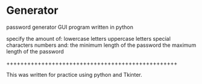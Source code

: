 Generator
=========

password generator GUI program written in python

specify the amount of:
  lowercase letters
  uppercase letters
  special characters
  numbers
and:
  the minimum length of the password
  the maximum length of the password

+++++++++++++++++++++++++++++++++++++++++++++++++

This was written for practice using python and 
Tkinter.  

